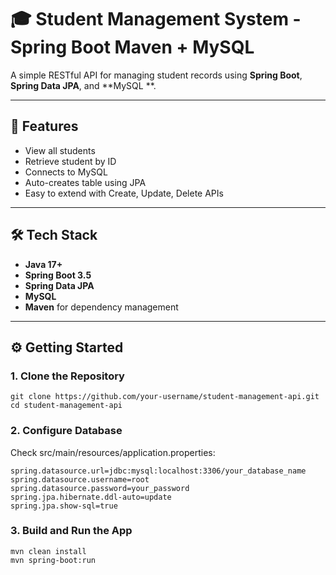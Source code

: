 # 🎓 Student Management System - Spring Boot Maven + MySQL

A simple RESTful API for managing student records using **Spring Boot**, **Spring Data JPA**, and **MySQL **.

---

## 🚀 Features

- View all students
- Retrieve student by ID
- Connects to MySQL
- Auto-creates table using JPA
- Easy to extend with Create, Update, Delete APIs

---

## 🛠️ Tech Stack

- **Java 17+**
- **Spring Boot 3.5**
- **Spring Data JPA**
- **MySQL**
- **Maven** for dependency management

---

## ⚙️ Getting Started

### 1. Clone the Repository

```
git clone https://github.com/your-username/student-management-api.git
cd student-management-api

```

### 2. Configure Database
Check src/main/resources/application.properties:
```
spring.datasource.url=jdbc:mysql:localhost:3306/your_database_name
spring.datasource.username=root
spring.datasource.password=your_password
spring.jpa.hibernate.ddl-auto=update
spring.jpa.show-sql=true
```

### 3. Build and Run the App

```
mvn clean install
mvn spring-boot:run
```
